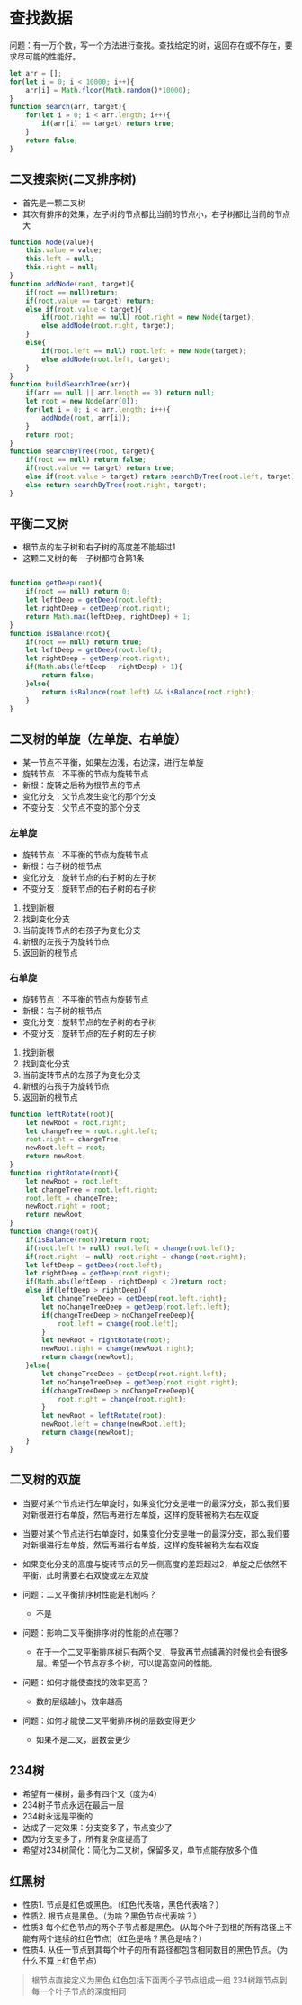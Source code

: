 # 查找数据

问题：有一万个数，写一个方法进行查找。查找给定的树，返回存在或不存在，要求尽可能的性能好。

~~~JavaScript
let arr = [];
for(let i = 0; i < 10000; i++){
    arr[i] = Math.floor(Math.random()*10000);
}
function search(arr, target){
    for(let i = 0; i < arr.length; i++){
        if(arr[i] == target) return true;
    }
    return false;
}
~~~

## 二叉搜索树(二叉排序树)

- 首先是一颗二叉树
- 其次有排序的效果，左子树的节点都比当前的节点小，右子树都比当前的节点大

~~~JavaScript
function Node(value){
    this.value = value;
    this.left = null;
    this.right = null;
}
function addNode(root, target){
    if(root == null)return;
    if(root.value == target) return;
    else if(root.value < target){
        if(root.right == null) root.right = new Node(target);
        else addNode(root.right, target);
    }
    else{
        if(root.left == null) root.left = new Node(target);
        else addNode(root.left, target);
    }
}
function buildSearchTree(arr){
    if(arr == null || arr.length == 0) return null;
    let root = new Node(arr[0]);
    for(let i = 0; i < arr.length; i++){
        addNode(root, arr[i]);        
    }
    return root;
}
function searchByTree(root, target){
    if(root == null) return false;
    if(root.value == target) return true;
    else if(root.value > target) return searchByTree(root.left, target);
    else return searchByTree(root.right, target);
}
~~~

## 平衡二叉树

- 根节点的左子树和右子树的高度差不能超过1
- 这颗二叉树的每一子树都符合第1条

```javascript

function getDeep(root){
    if(root == null) return 0;
    let leftDeep = getDeep(root.left);
    let rightDeep = getDeep(root.right);
    return Math.max(leftDeep, rightDeep) + 1;
}
function isBalance(root){
    if(root == null) return true;
    let leftDeep = getDeep(root.left);
    let rightDeep = getDeep(root.right);
    if(Math.abs(leftDeep - rightDeep) > 1){
        return false;
    }else{
        return isBalance(root.left) && isBalance(root.right);
    }
}
```

## 二叉树的单旋（左单旋、右单旋）

- 某一节点不平衡，如果左边浅，右边深，进行左单旋
- 旋转节点：不平衡的节点为旋转节点
- 新根：旋转之后称为根节点的节点
- 变化分支：父节点发生变化的那个分支
- 不变分支：父节点不变的那个分支

### 左单旋

- 旋转节点：不平衡的节点为旋转节点
- 新根：右子树的根节点
- 变化分支：旋转节点的右子树的左子树
- 不变分支：旋转节点的右子树的右子树

1. 找到新根
2. 找到变化分支
3. 当前旋转节点的右孩子为变化分支
4. 新根的左孩子为旋转节点
5. 返回新的根节点

### 右单旋

- 旋转节点：不平衡的节点为旋转节点
- 新根：右子树的根节点
- 变化分支：旋转节点的左子树的右子树
- 不变分支：旋转节点的左子树的左子树

1. 找到新根
2. 找到变化分支
3. 当前旋转节点的左孩子为变化分支
4. 新根的右孩子为旋转节点
5. 返回新的根节点

```javascript
function leftRotate(root){
    let newRoot = root.right;
    let changeTree = root.right.left;
    root.right = changeTree;
    newRoot.left = root;
    return newRoot;
}
function rightRotate(root){
    let newRoot = root.left;
    let changeTree = root.left.right;
    root.left = changeTree;
    newRoot.right = root;
    return newRoot;
}
function change(root){
    if(isBalance(root))return root;
    if(root.left != null) root.left = change(root.left);
    if(root.right != null) root.right = change(root.right);
    let leftDeep = getDeep(root.left);
    let rightDeep = getDeep(root.right);
    if(Math.abs(leftDeep - rightDeep) < 2)return root;
    else if(leftDeep > rightDeep){
        let changeTreeDeep = getDeep(root.left.right);
        let noChangeTreeDeep = getDeep(root.left.left);
        if(changeTreeDeep > noChangeTreeDeep){
            root.left = change(root.left);
        }
        let newRoot = rightRotate(root);
        newRoot.right = change(newRoot.right);
        return change(newRoot);
    }else{
        let changeTreeDeep = getDeep(root.right.left);
        let noChangeTreeDeep = getDeep(root.right.right);
        if(changeTreeDeep > noChangeTreeDeep){
            root.right = change(root.right);
        }
        let newRoot = leftRotate(root);
        newRoot.left = change(newRoot.left);
        return change(newRoot);
    }
}
```

## 二叉树的双旋

- 当要对某个节点进行左单旋时，如果变化分支是唯一的最深分支，那么我们要对新根进行右单旋，然后再进行左单旋，这样的旋转被称为右左双旋

- 当要对某个节点进行右单旋时，如果变化分支是唯一的最深分支，那么我们要对新根进行左单旋，然后再进行右单旋，这样的旋转被称为左右双旋

- 如果变化分支的高度与旋转节点的另一侧高度的差距超过2，单旋之后依然不平衡，此时需要右右双旋或左左双旋


- 问题：二叉平衡排序树性能是机制吗？  
  - 不是

- 问题：影响二叉平衡排序树的性能的点在哪？  
  - 在于一个二叉平衡排序树只有两个叉，导致再节点铺满的时候也会有很多层。希望一个节点存多个树，可以提高空间的性能。

- 问题：如何才能使查找的效率更高？
  - 数的层级越小，效率越高

- 问题：如何才能使二叉平衡排序树的层数变得更少  
  - 如果不是二叉，层数会更少

## 234树

- 希望有一棵树，最多有四个叉（度为4）
- 234树子节点永远在最后一层
- 234树永远是平衡的
- 达成了一定效果：分支变多了，节点变少了
- 因为分支变多了，所有复杂度提高了
- 希望对234树简化：简化为二叉树，保留多叉，单节点能存放多个值

## 红黑树

- 性质1. 节点是红色或黑色。（红色代表啥，黑色代表啥？）
- 性质2. 根节点是黑色。（为啥？黑色节点代表啥？）
- 性质3 每个红色节点的两个子节点都是黑色。(从每个叶子到根的所有路径上不能有两个连续的红色节点)（红色是啥？黑色是啥？）
- 性质4. 从任一节点到其每个叶子的所有路径都包含相同数目的黑色节点。（为什么不算上红色节点）

> 根节点直接定义为黑色
> 红色包括下面两个子节点组成一组
> 234树跟节点到每一个叶子节点的深度相同
